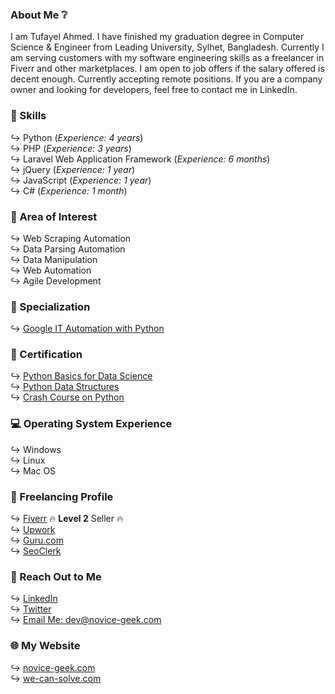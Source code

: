 ### About Me ❔
I am Tufayel Ahmed. I have finished my graduation degree in Computer Science & Engineer from Leading University, Sylhet, Bangladesh. Currently I am serving customers with my software engineering skills as a freelancer in Fiverr and other marketplaces. I am open to job offers if the salary offered is decent enough. Currently accepting remote positions. If you are a company owner and looking for developers, feel free to contact me in LinkedIn.

### 💪 Skills
↪️ Python (<i>Experience: 4 years</i>)<br>
↪️ PHP (<i>Experience: 3 years</i>)<br>
↪️ Laravel Web Application Framework (<i>Experience: 6 months</i>)<br>
↪️ jQuery (<i>Experience: 1 year</i>)<br>
↪️ JavaScript (<i>Experience: 1 year</i>)<br>
↪️ C# (<i>Experience: 1 month</i>)<br>

### 🌷 Area of Interest
↪️ Web Scraping Automation<br>
↪️ Data Parsing Automation<br>
↪️ Data Manipulation<br>
↪️ Web Automation<br>
↪️ Agile Development<br>

### 🔧 Specialization
↪️ <a href="https://www.coursera.org/account/accomplishments/specialization/certificate/YA2NB2YKZJHF" target="_blank">Google IT Automation with Python</a><br>

### 📘 Certification
↪️ <a href="https://courses.edx.org/certificates/9109dada5de64187a4f72097dee83ac0" target="_blank">Python Basics for Data Science</a><br>
↪️ <a href="https://www.coursera.org/account/accomplishments/certificate/2NT7U479VXK2" target="_blank">Python Data Structures</a><br>
↪️ <a href="https://www.coursera.org/account/accomplishments/certificate/P6UCBFCJKN3Y" target="_blank">Crash Course on Python</a><br>

### 💻 Operating System Experience
↪️ Windows<br>
↪️ Linux<br>
↪️ Mac OS<br>

### 🎌 Freelancing Profile
↪️ <a href="https://www.fiverr.com/thechoyon" target="_blank">Fiverr</a> 🔥 <b>Level 2</b> Seller 🔥<br>
↪️ <a href="https://www.upwork.com/freelancers/~01ba51f81fe1a76fc2" target="_blank">Upwork</a><br>
↪️ <a href="https://www.guru.com/freelancers/choyon-ahmed" target="_blank">Guru.com</a><br>
↪️ <a href="https://www.seoclerk.com/user/TheChoyon" target="_blank">SeoClerk</a><br>

### 📨 Reach Out to Me
↪️ <a href="https://www.linkedin.com/in/tufayel-ahmed-cse" target="_blank">LinkedIn</a><br>
↪️ <a href="https://www.twitter.com/cse_tufayel" target="_blank">Twitter</a><br>
↪️ <a href="mailto:dev@novice-geek.com" target="_blank">Email Me: dev@novice-geek.com</a><br>

### 🌐 My Website
↪️ <a href="https://www.novice-geek.com" target="_blank">novice-geek.com</a><br>
↪️ <a href="https://www.we-can-solve.com" target="_blank">we-can-solve.com</a><br>
